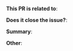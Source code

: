 <!-- All PRs must be linked with an issue -->
<!-- If your none of the old issues are relevant, click on the issue tab to create a new one -->

<!-- Eg: (For the nth issue) Issue #n -->
**This PR is related to**: 

<!-- Eg: Y - yes / N - No -->
**Does it close the issue?**: 

<!-- Summarize the changes proposed in this PR. Try to keep it short, use bullet points if necessary -->
**Summary**:
<!-- Eg: This PR fixes abc on line x and lines y to z -->

<!-- Add anything other points of note here. Delete if unnecessary -->
**Other**:

<!-- Use the preview tab to check the appearance of the PR -->
<!-- Feel free to delete these comments after you read through them (Syntax : HTML) -->
<!-- And finally, thanks a bunch for contributing! -->
